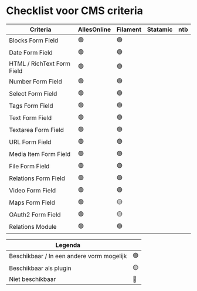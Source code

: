 # Checklist voor CMS criteria

| Criteria                   | AllesOnline | Filament | Statamic | ntb |
| -------------------------- | ----------- | -------- | -------- | --- |
| Blocks Form Field          | 🟢          | 🟢       |          |     |
| Date Form Field            | 🟢          | 🟢       |          |     |
| HTML / RichText Form Field | 🟢          | 🟢       |          |     |
| Number Form Field          | 🟢          | 🟢       |          |     |
| Select Form Field          | 🟢          | 🟢       |          |     |
| Tags Form Field            | 🟢          | 🟢       |          |     |
| Text Form Field            | 🟢          | 🟢       |          |     |
| Textarea Form Field        | 🟢          | 🟢       |          |     |
| URL Form Field             | 🟢          | 🟢       |          |     |
| Media Item Form Field      | 🟢          | 🟢       |          |     |
| File Form Field            | 🟢          | 🟢       |          |     |
| Relations Form Field       | 🟢          | 🟢       |          |     |
| Video Form Field           | 🟢          | 🟢       |          |     |
| Maps Form Field            | 🟢          | 🟡       |          |     |
| OAuth2 Form Field          | 🟢          | 🟡       |          |     |
| Relations Module           | 🟢          | 🟢       |          |     |

| **Legenda**                               |     |
| ----------------------------------------- | --- |
| Beschikbaar / In een andere vorm mogelijk | 🟢  |
| Beschikbaar als plugin                    | 🟡  |
| Niet beschikbaar                          | 🔴  |
